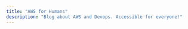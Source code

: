 ```yaml
---
title: "AWS for Humans"
description: "Blog about AWS and Devops. Accessible for everyone!"
---
```


<!-- In this blog I'll try to explain my thoughts and learnings about AWS and
DevOps in a language that should be accessible for everyone!
-->
